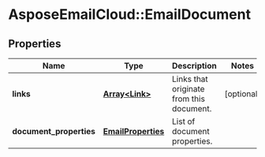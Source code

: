 # AsposeEmailCloud::EmailDocument

## Properties
Name | Type | Description | Notes
------------ | ------------- | ------------- | -------------
**links** | [**Array&lt;Link&gt;**](Link.md) | Links that originate from this document. | [optional] 
**document_properties** | [**EmailProperties**](EmailProperties.md) | List of document properties. | 


